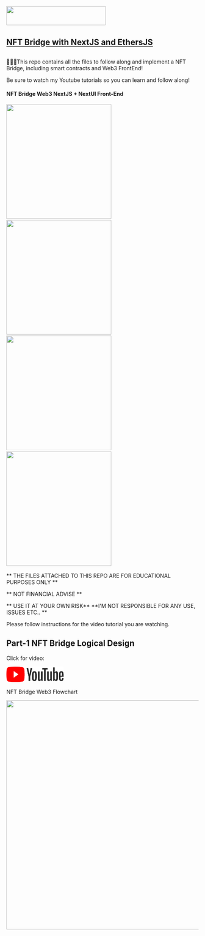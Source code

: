 <a href="http://youtube.a3b.io" target="_blank"><img src="https://github.com/net2devcrypto/N2D-NFT-Marketplace/blob/main/n2DMarket.png" width="260" height="50"><h2>NFT Bridge with NextJS and EthersJS</h2></a>
##
🚀👩‍🚀This repo contains all the files to follow along and implement a NFT Bridge, including smart contracts and Web3 FrontEnd! 

Be sure to watch my Youtube tutorials so you can learn and follow along!

<h4>NFT Bridge Web3 NextJS + NextUI Front-End</h4>
<div class="row">
<img src="https://github.com/net2devcrypto/NFT-Bridge-Web3-Portal-NextJS-EthersJS/blob/main/pics/bridge-01.PNG" width="275" height="300"/>
<img src="https://github.com/net2devcrypto/NFT-Bridge-Web3-Portal-NextJS-EthersJS/blob/main/pics/bridge-2.PNG" width="275" height="300"/>
<img src="https://github.com/net2devcrypto/NFT-Bridge-Web3-Portal-NextJS-EthersJS/blob/main/pics/bridge-3.PNG" width="275" height="300"/>
<img src="https://github.com/net2devcrypto/NFT-Bridge-Web3-Portal-NextJS-EthersJS/blob/main/pics/bridge-4.PNG" width="275" height="300"/>
</div>

** THE FILES ATTACHED TO THIS REPO ARE FOR EDUCATIONAL PURPOSES ONLY **

** NOT FINANCIAL ADVISE **

** USE IT AT YOUR OWN RISK** **I'M NOT RESPONSIBLE FOR ANY USE, ISSUES ETC.. **

Please follow instructions for the video tutorial you are watching.

## Part-1 NFT Bridge Logical Design

Click for video:

<a href="https://www.youtube.com/watch?v=YnsRnuKB6Gg&t=825s" target="_blank"><img src="https://github.com/net2devcrypto/misc/blob/main/ytlogo2.png" width="150" height="40"></a> 

NFT Bridge Web3 Flowchart

<img src="https://github.com/net2devcrypto/NFT-Bridge-Web3-Portal-NextJS-EthersJS/blob/main/pics/NFT-Bridge-Logical-web3-Flowchart.png" width="800" height="600"/>
